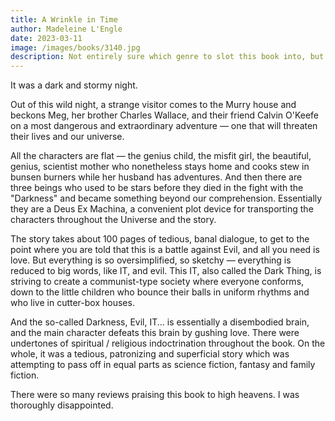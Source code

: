 ```yaml
---
title: A Wrinkle in Time
author: Madeleine L'Engle
date: 2023-03-11
image: /images/books/3140.jpg
description: Not entirely sure which genre to slot this book into, but that's OK, since it would be embarrassing for that genre to count this book in its ilk.
---
```


It was a dark and stormy night.

Out of this wild night, a strange visitor comes to the Murry house and beckons
Meg, her brother Charles Wallace, and their friend Calvin O'Keefe on a most
dangerous and extraordinary adventure &mdash; one that will threaten their lives and
our universe.

All the characters are flat &mdash; the genius child, the misfit girl, the
beautiful, genius, scientist mother who nonetheless stays home and cooks stew
in bunsen burners while her husband has adventures.  And then there are three
beings who used to be stars before they died in the fight with the "Darkness"
and became something beyond our comprehension. Essentially they are a Deus Ex
Machina, a convenient plot device for transporting the characters throughout
the Universe and the story. 

The story takes about 100 pages of tedious, banal dialogue, to get to the point
where you are told that this is a battle against Evil, and all you need is
love. But everything is so oversimplified, so sketchy &mdash; everything is
reduced to big words, like IT, and evil. This IT, also called the Dark Thing,
is striving to create a communist-type society where everyone conforms, down to
the little children who bounce their balls in uniform rhythms and who live in
cutter-box houses. 

And the so-called Darkness, Evil, IT... is essentially a disembodied brain, and
the main character defeats this brain by gushing love. There were undertones of
spiritual / religious indoctrination throughout the book. On the whole, it was
a tedious, patronizing and superficial story which was attempting to pass off
in equal parts as science fiction, fantasy and family fiction.

There were so many reviews praising this book to high heavens. I was thoroughly
disappointed. 
